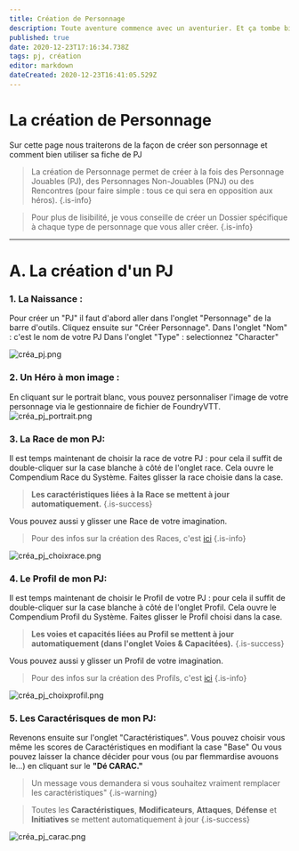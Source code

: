 ```yaml
---
title: Création de Personnage
description: Toute aventure commence avec un aventurier. Et ça tombe bien c'est ici que la votre commence
published: true
date: 2020-12-23T17:16:34.738Z
tags: pj, création
editor: markdown
dateCreated: 2020-12-23T16:41:05.529Z
---
```


# La création de Personnage
Sur cette page nous traiterons de la façon de créer son personnage et comment bien utiliser sa fiche de PJ

> La création de Personnage permet de créer à la fois des Personnage Jouables (PJ), des Personnages Non-Jouables (PNJ) ou des Rencontres (pour faire simple : tous ce qui sera en opposition aux héros).
{.is-info}

> Pour plus de lisibilité, je vous conseille de créer un Dossier spécifique à chaque type de personnage que vous aller créer.
{.is-info}
---

# A. La création d'un PJ
### 1. La Naissance :
Pour créer un "PJ" il faut d'abord aller dans l'onglet "Personnage" de la barre d'outils. 
Cliquez ensuite sur "Créer Personnage".
Dans l'onglet "Nom" : c'est le nom de votre PJ
Dans l'onglet "Type" : selectionnez "Character"

![créa_pj.png](/images/chroniquesoubliees/créa_pj.png)

### 2. Un Héro à mon image :
En cliquant sur le portrait blanc, vous pouvez personnaliser l'image de votre personnage via le gestionnaire de fichier de FoundryVTT.
![créa_pj_portrait.png](/images/chroniquesoubliees/créa_pj_portrait.png)

### 3. La Race de mon PJ:
Il est temps maintenant de choisir la race de votre PJ : pour cela il suffit de double-cliquer sur la case blanche à côté de l'onglet race.
Cela ouvre le Compendium Race du Système. Faites glisser la race choisie dans la case. 
> **Les caractéristiques liées à la Race se mettent à jour automatiquement.**
{.is-success}

Vous pouvez aussi y glisser une Race de votre imagination.
> Pour des infos sur la création des Races, c'est [ici](/fr/systemes/fr-chrooubliees/species)
{.is-info}

![créa_pj_choixrace.png](/images/chroniquesoubliees/créa_pj_choixrace.png)

### 4. Le Profil de mon PJ:
Il est temps maintenant de choisir le Profil de votre PJ : pour cela il suffit de double-cliquer sur la case blanche à côté de l'onglet Profil.
Cela ouvre le Compendium Profil du Système. Faites glisser le Profil choisi dans la case. 
> **Les voies et capacités liées au Profil se mettent à jour automatiquement (dans l'onglet Voies & Capacitées).**
{.is-success}

Vous pouvez aussi y glisser un Profil de votre imagination.
> Pour des infos sur la création des Profils, c'est [ici](/fr/systemes/fr-chrooubliees/customisation)
{.is-info}

![créa_pj_choixprofil.png](/images/chroniquesoubliees/créa_pj_choixprofil.png)

### 5. Les Caractérisques de mon PJ:
Revenons ensuite sur l'onglet "Caractéristiques".
Vous pouvez choisir vous même les scores de Caractéristiques en modifiant la case "Base"
Ou vous pouvez laisser la chance décider pour vous (ou par flemmardise avouons le...) en cliquant sur le **"Dé CARAC."**
> Un message vous demandera si vous souhaitez vraiment remplacer les caractéristiques"
{.is-warning}

> Toutes les **Caractéristiques**, **Modificateurs**, **Attaques**, **Défense** et **Initiatives** se mettent automatiquement à jour
{.is-success}

![créa_pj_carac.png](/images/chroniquesoubliees/créa_pj_carac.png)

